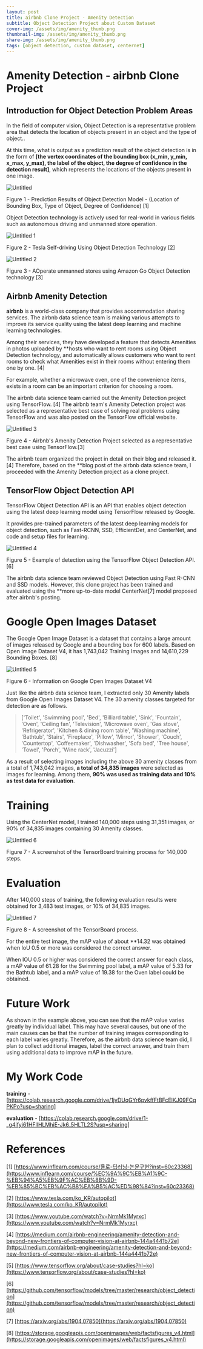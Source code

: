 ```yaml
---
layout: post
title: airbnb Clone Project - Amenity Detection
subtitle: Object Detection Project about Custom Dataset
cover-img: /assets/img/amenity_thumb.png
thumbnail-img: /assets/img/amenity_thumb.png
share-img: /assets/img/amenity_thumb.png
tags: [object detection, custom dataset, centernet]
---
```


# Amenity Detection - airbnb Clone Project

## Introduction for Object Detection Problem Areas

In the field of computer vision, Object Detection is a representative problem area that detects the location of objects present in an object and the type of object.. 

At this time, what is output as a prediction result of the object detection is in the form of **[the vertex coordinates of the bounding box (x_min, y_min, x_max, y_max), the label of the object, the degree of confidence in the detection result]**, which represents the locations of the objects present in one image.

![Untitled](../assets/img/Untitled.png)

Figure 1 - Prediction Results of Object Detection Model - (Location of Bounding Box, Type of Object, Degree of Confidence) [1]

Object Detection technology is actively used for real-world in various fields such as autonomous driving and unmanned store operation.

![Untitled 1](../assets/img/Untitled%201.png)

Figure 2 - Tesla Self-driving Using Object Detection Technology [2]

![Untitled 2](../assets/img/Untitled%202.png)

Figure 3 - AOperate unmanned stores using Amazon Go Object Detection technology [3]

## Airbnb Amenity Detection

**airbnb** is a world-class company that provides accommodation sharing services. The airbnb data science team is making various attempts to improve its service quality using the latest deep learning and machine learning technologies. 

Among their services, they have developed a feature that detects Amenities in photos uploaded by **hosts who want to rent rooms using Object Detection technology, and automatically allows customers who want to rent rooms to check what Amenities exist in their rooms without entering them one by one. [4]

For example, whether a microwave oven, one of the convenience items, exists in a room can be an important criterion for choosing a room.

The airbnb data science team carried out the Amenity Detection project using TensorFlow. [4] The airbnb team's Amenity Detection project was selected as a representative best case of solving real problems using TensorFlow and was also posted on the TensorFlow official website.

![Untitled 3](../assets/img/Untitled%203.png)

Figure 4 - Airbnb's Amenity Detection Project selected as a representative best case using TensorFlow.[3]

The airbnb team organized the project in detail on their blog and released it.[4] Therefore, based on the **blog post of the airbnb data science team, I proceeded with the Amenity Detection project as a clone project.

## TensorFlow Object Detection API

TensorFlow Object Detection API is an API that enables object detection using the latest deep learning model using TensorFlow released by Google.

It provides pre-trained parameters of the latest deep learning models for object detection, such as Fast-RCNN, SSD, EfficientDet, and CenterNet, and code and setup files for learning.

![Untitled 4](../assets/img/Untitled%204.png)

Figure 5 - Example of detection using the TensorFlow Object Detection API. [6]

The airbnb data science team reviewed Object Detection using Fast R-CNN and SSD models. However, this clone project has been trained and evaluated using the **more up-to-date model CenterNet[7] model proposed after airbnb's posting.

# Google Open Images Dataset

The Google Open Image Dataset is a dataset that contains a large amount of images released by Google and a bounding box for 600 labels. Based on Open Image Dataset V4, it has 1,743,042 Training Images and 14,610,229 Bounding Boxes. [8]

![Untitled 5](../assets/img/Untitled%205.png)

Figure 6 - Information on Google Open Images Dataset V4

Just like the airbnb data science team, I extracted only 30 Amenity labels from Google Open Images Dataset V4. The 30 amenity classes targeted for detection are as follows.

> ['Toilet', 'Swimming pool', 'Bed', 'Billiard table', 'Sink',
'Fountain', 'Oven', 'Ceiling fan', 'Television', 'Microwave oven',
'Gas stove', 'Refrigerator', 'Kitchen & dining room table', 'Washing machine', 'Bathtub',
'Stairs', 'Fireplace', 'Pillow', 'Mirror', 'Shower',
'Couch', 'Countertop', 'Coffeemaker', 'Dishwasher', 'Sofa bed',
'Tree house', 'Towel', 'Porch', 'Wine rack', 'Jacuzzi']

As a result of selecting images including the above 30 amenity classes from a total of 1,743,042 images, **a total of 34,835 images** were selected as images for learning. Among them, **90% was used as training data and 10% as test data for evaluation**.

# Training

Using the CenterNet model, I trained 140,000 steps using 31,351 images, or 90% of 34,835 images containing 30 Amenity classes.

![Untitled 6](../assets/img/Untitled%206.png)

Figure 7 - A screenshot of the TensorBoard training process for 140,000 steps.

# Evaluation

After 140,000 steps of training, the following evaluation results were obtained for 3,483 test images, or 10% of 34,835 images.

![Untitled 7](../assets/img/Untitled%207.png)

Figure 8 - A screenshot of the TensorBoard process.

For the entire test image, the mAP value of about **14.32 was obtained when IoU 0.5 or more was considered the correct answer.

When IOU 0.5 or higher was considered the correct answer for each class, a mAP value of 61.28 for the Swimming pool label, a mAP value of 5.33 for the Bathtub label, and a mAP value of 19.38 for the Oven label could be obtained.

# Future Work

As shown in the example above, you can see that the mAP value varies greatly by individual label. This may have several causes, but one of the main causes can be that the number of training images corresponding to each label varies greatly. Therefore, as the airbnb data science team did, I plan to collect additional images, label the correct answer, and train them using additional data to improve mAP in the future.

# My Work Code 

**training** - [https://colab.research.google.com/drive/1jvDUqGYr6pvkffFtBFcElKJ09FCqPKPo?usp=sharing]

**evaluation** - [https://colab.research.google.com/drive/1-_g4ifyi61HFlIHLMhiE-Jk6_5HLTL2S?usp=sharing]

# References

[1] [https://www.inflearn.com/course/욜로-딥러닝-논문구현?inst=60c23368](https://www.inflearn.com/course/%EC%9A%9C%EB%A1%9C-%EB%94%A5%EB%9F%AC%EB%8B%9D-%EB%85%BC%EB%AC%B8%EA%B5%AC%ED%98%84?inst=60c23368)

[2] [https://www.tesla.com/ko_KR/autopilot](https://www.tesla.com/ko_KR/autopilot)

[3] [https://www.youtube.com/watch?v=NrmMk1Myrxc](https://www.youtube.com/watch?v=NrmMk1Myrxc)

[4] [https://medium.com/airbnb-engineering/amenity-detection-and-beyond-new-frontiers-of-computer-vision-at-airbnb-144a4441b72e](https://medium.com/airbnb-engineering/amenity-detection-and-beyond-new-frontiers-of-computer-vision-at-airbnb-144a4441b72e)

[5] [https://www.tensorflow.org/about/case-studies?hl=ko](https://www.tensorflow.org/about/case-studies?hl=ko)

[6] [https://github.com/tensorflow/models/tree/master/research/object_detection](https://github.com/tensorflow/models/tree/master/research/object_detection)

[7] [https://arxiv.org/abs/1904.07850](https://arxiv.org/abs/1904.07850)

[8] [https://storage.googleapis.com/openimages/web/factsfigures_v4.html](https://storage.googleapis.com/openimages/web/factsfigures_v4.html)

